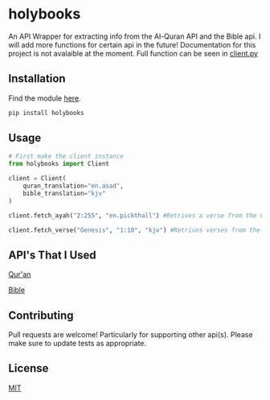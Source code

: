 # holybooks

An API Wrapper for extracting info from the Al-Quran API and the Bible api. I will add more functions for certain api in the future! Documentation for this project is not avalaible at the moment. Full function can be seen in [client.py](https://github.com/TheGenocides/holybooks/blob/main/holybooks/client.py)

## Installation

Find the module [here](https://pypi.org/project/holybooks/).

```bash
pip install holybooks
```

## Usage

```python
# First make the client instance
from holybooks import Client

client = Client(
    quran_translation="en.asad",
    bible_translation="kjv"
)

client.fetch_ayah("2:255", "en.pickthall") #Retrives a verse from the Quran api. This will get chapter 2, verse 255. The second argument is the translation, if None specified the default translation is your quran_translation in your client instance.

client.fetch_verse("Genesis", "1:10", "kjv") #Retrives verses from the Bible API. This will get Genesis chapter 1, verse 1-10. The second argument is the translation, if None specified the default translation is your bible_translation in your client instance. 
```

## API's That I Used

[Qur'an](https://alquran.cloud/api)

[Bible](https://bible-api.com/)

## Contributing

Pull requests are welcome! Particularly for supporting other api(s).
Please make sure to update tests as appropriate.

## License

[MIT](https://choosealicense.com/licenses/mit/)